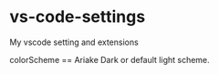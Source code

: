 # vs-code-settings
My vscode setting and extensions

colorScheme == Ariake Dark or default light scheme.
